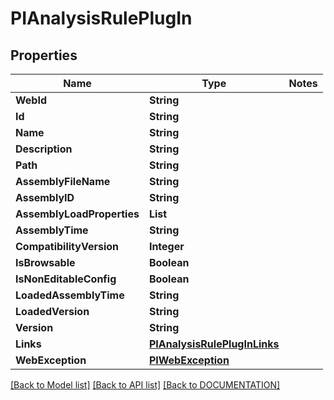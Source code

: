 # PIAnalysisRulePlugIn

## Properties
Name | Type | Notes
------------ | ------------- | -------------
**WebId** | **String**
**Id** | **String**
**Name** | **String**
**Description** | **String**
**Path** | **String**
**AssemblyFileName** | **String**
**AssemblyID** | **String**
**AssemblyLoadProperties** | **List<String>**
**AssemblyTime** | **String**
**CompatibilityVersion** | **Integer**
**IsBrowsable** | **Boolean**
**IsNonEditableConfig** | **Boolean**
**LoadedAssemblyTime** | **String**
**LoadedVersion** | **String**
**Version** | **String**
**Links** | **[**PIAnalysisRulePlugInLinks**](../models/PIAnalysisRulePlugInLinks.md)**
**WebException** | **[**PIWebException**](../models/PIWebException.md)**

[[Back to Model list]](../../DOCUMENTATION.md#documentation-for-models) [[Back to API list]](../../DOCUMENTATION.md#documentation-for-api-endpoints) [[Back to DOCUMENTATION]](../../DOCUMENTATION.md)
